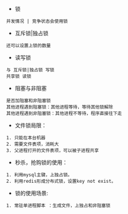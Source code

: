 - 锁
```
并发情况 | 竞争状态会使用锁

```

- 互斥锁|独占锁
```
还可以设置上锁的数量
```

- 读写锁
```
与 互斥锁|独占锁 写锁
共享锁 读锁
```

- 阻塞与非阻塞
```
是否加阻塞和非阻塞锁
其他进程遇到阻塞锁：其他进程等待，等待其他锁解除
其他进程遇到非阻塞锁：其他进程不等待，程序直接往下走
```

- 文件锁局限：
```
1. 只能在本台机器
2. 需要文件表项，消耗大
3. 父进程打开的文件表项，可以被子进程共享
```

- 秒杀，抢购锁的使用：
```
1. 利用mysql主键，上独占锁。
2. 利用redis形成分布式锁，设置key not exist。
```

- 锁的使用场景:
```
1. 常驻单进程脚本 ：生成文件，上独占和非阻塞锁
```
